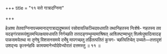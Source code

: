 +++
title = "११ यत्ते गात्रादग्निना"

+++

हेअश्व तेतवाग्निनापच्यमानाद्गात्राद्यदूष्मरूपं रसोवायत्किञ्चिदवधावति तथानिहतस्य निःशेषे- णहतस्य तव यदङ्गंरसरूपंशूलमभिलक्ष्यावधावति निर्गच्छति तत्तदङ्गम्भूम्यामाश्रिषत् आश्लिष्टम्माभूत् श्लिषेःपुषादित्वादङ् पाकसमयेतथा मा तृणेषु विशसनसमये दर्भेषु मापगच्छतु तर्हितत्पतितं कुत्रग- च्छत्वितिचेत् उच्यते—तत्तादृशं उशद्भ्यः कृत्स्नंहविः कामयमानेभ्योदेवेभ्योरातं दत्तमस्तु ॥ ११ ॥
